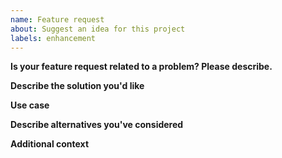 ```yaml
---
name: Feature request
about: Suggest an idea for this project
labels: enhancement
---
```


<!--
Please search open and closed issues to avoid duplicates. Maybe what you want has already been discussed or is mentioned in the readme.
If you have more than one feature request, open multiple issues (one for each) unless the requests are closely related.
Note that given the number of feature requests and available developer time, it may take a long time until the feature request gets attention.
When a "PR" or "contributor needed" label is added, the feature request is accepted, and interested contributors are welcome to work on this (please comment when you're working on an issue).
-->

**Is your feature request related to a problem? Please describe.**
<!-- A clear and concise description of what the problem is. -->

**Describe the solution you'd like**
<!-- A clear and concise description of what you want to happen. -->

**Use case**
<!-- Provide a clear and concise description of *your use case* and what you thus think is missing, and why. -->

**Describe alternatives you've considered**
<!-- A clear and concise description of any alternative solutions or features you've considered (if you can think of any). -->

**Additional context**
<!-- Add any other context or screenshots about the feature request here if suitable and useful.
If you add screenshots, reduce the size or use thumbnails to keep the issue nicely readable. -->
